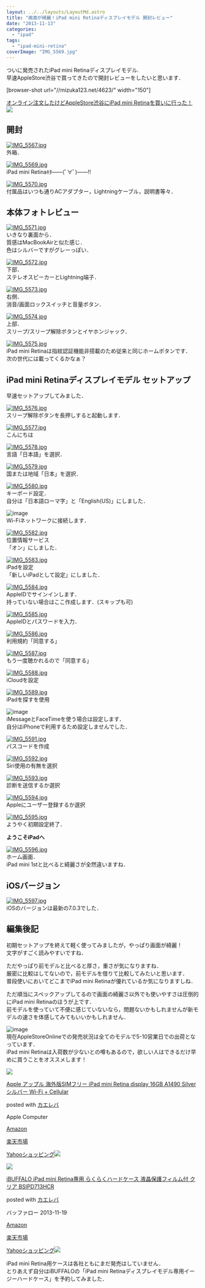 ```yaml
---
layout: ../../layouts/LayoutMd.astro
title: "画面が綺麗！iPad mini Retinaディスプレイモデル 開封レビュー"
date: "2013-11-13"
categories: 
  - "ipad"
tags: 
  - "ipad-mini-retina"
coverImage: "IMG_5569.jpg"
---
```


ついに発売されたiPad mini Retinaディスプレイモデル.  
早速AppleStore渋谷で買ってきたので開封レビューをしたいと思います．

\[browser-shot url="//mizuka123.net/4623/" width="150"\]

[オンライン注文したけどAppleStore渋谷にiPad mini Retinaを買いに行った！](//mizuka123.net/4623/) [![](http://b.hatena.ne.jp/entry/image///mizuka123.net/4623/)](http://b.hatena.ne.jp/entry///mizuka123.net/4623/)

## 開封

[![IMG_5567.jpg](images/10831257295_bbf683d9a1_b.jpg)](http://www.flickr.com/photos/67522130@N08/10831257295/ "IMG_5567.jpg")  
外箱．

[![IMG_5569.jpg](images/10831584663_18f6fd6d6d_b.jpg)](http://www.flickr.com/photos/67522130@N08/10831584663/ "IMG_5569.jpg")  
iPad mini Retinaｷﾀ――(ﾟ∀ﾟ)――!!

[![IMG_5570.jpg](images/10831263875_fbcd8f9c7e_b.jpg)](http://www.flickr.com/photos/67522130@N08/10831263875/ "IMG_5570.jpg")  
付属品はいつも通りACアダプター，Lightningケーブル，説明書等々．

## 本体フォトレビュー

[![IMG_5571.jpg](images/10831316196_58d3120dee_b.jpg)](http://www.flickr.com/photos/67522130@N08/10831316196/ "IMG_5571.jpg")  
いきなり裏面から．  
質感はMacBookAirと似た感じ．  
色はシルバーですがグレーっぽい．

[![IMG_5572.jpg](images/10831589823_94e5d8c9bf_b.jpg)](http://www.flickr.com/photos/67522130@N08/10831589823/ "IMG_5572.jpg")  
下部．  
ステレオスピーカーとLightning端子．

[![IMG_5573.jpg](images/10831591943_0d0bdc3dea_b.jpg)](http://www.flickr.com/photos/67522130@N08/10831591943/ "IMG_5573.jpg")  
右側．  
消音/画面ロックスイッチと音量ボタン．

[![IMG_5574.jpg](images/10831593633_f375414ce0_b.jpg)](http://www.flickr.com/photos/67522130@N08/10831593633/ "IMG_5574.jpg")  
上部．  
スリープ/スリープ解除ボタンとイヤホンジャック．

[![IMG_5575.jpg](images/10831274285_3402a6105f_b.jpg)](http://www.flickr.com/photos/67522130@N08/10831274285/ "IMG_5575.jpg")  
iPad mini Retinaは指紋認証機能非搭載のため従来と同じホームボタンです．  
次の世代には載ってくるかなぁ？

## iPad mini Retinaディスプレイモデル セットアップ

早速セットアップしてみました．

[![IMG_5576.jpg](images/10831441904_8e7c8ed97e_b.jpg)](http://www.flickr.com/photos/67522130@N08/10831441904/ "IMG_5576.jpg")  
スリープ解除ボタンを長押しすると起動します．

[![IMG_5577.jpg](images/10831444584_0bd3a29197_b.jpg)](http://www.flickr.com/photos/67522130@N08/10831444584/ "IMG_5577.jpg")  
こんにちは

[![IMG_5578.jpg](images/10831446194_5a74b7f03d_b.jpg)](http://www.flickr.com/photos/67522130@N08/10831446194/ "IMG_5578.jpg")  
言語「日本語」を選択．

[![IMG_5579.jpg](images/10831332626_5bbaa2a051_b.jpg)](http://www.flickr.com/photos/67522130@N08/10831332626/ "IMG_5579.jpg")  
国または地域「日本」を選択．

[![IMG_5580.jpg](images/10831606313_8b4317735c_b.jpg)](http://www.flickr.com/photos/67522130@N08/10831606313/ "IMG_5580.jpg")  
キーボード設定．  
自分は「日本語ローマ字」と「English(US)」にしました．

![image](images/image11.png "image")  
Wi-Fiネットワークに接続します．

[![IMG_5582.jpg](images/10831608133_704f4b242e_b.jpg)](http://www.flickr.com/photos/67522130@N08/10831608133/ "IMG_5582.jpg")  
位置情報サービス  
「オン」にしました．

[![IMG_5583.jpg](images/10831610133_a4bbc0d719_b.jpg)](http://www.flickr.com/photos/67522130@N08/10831610133/ "IMG_5583.jpg")  
iPadを設定  
「新しいiPadとして設定」にしました．

[![IMG_5584.jpg](images/10831454414_2d3bca3dd2_b.jpg)](http://www.flickr.com/photos/67522130@N08/10831454414/ "IMG_5584.jpg")  
AppleIDでサインインします．  
持っていない場合はここ作成します．(スキップも可)

[![IMG_5585.jpg](images/10831456484_de877925b0_b.jpg)](http://www.flickr.com/photos/67522130@N08/10831456484/ "IMG_5585.jpg")  
AppleIDとパスワードを入力．

[![IMG_5586.jpg](images/10831615773_4af88bcf83_b.jpg)](http://www.flickr.com/photos/67522130@N08/10831615773/ "IMG_5586.jpg")  
利用規約「同意する」

[![IMG_5587.jpg](images/10831345886_debe963acb_b.jpg)](http://www.flickr.com/photos/67522130@N08/10831345886/ "IMG_5587.jpg")  
もう一度聴かれるので「同意する」

[![IMG_5588.jpg](images/10831462354_f48626a298_b.jpg)](http://www.flickr.com/photos/67522130@N08/10831462354/ "IMG_5588.jpg")  
iCloudを設定

[![IMG_5589.jpg](images/10831464134_9684d10357_b.jpg)](http://www.flickr.com/photos/67522130@N08/10831464134/ "IMG_5589.jpg")  
iPadを探すを使用

![image](images/image12.png "image")  
iMessageとFaceTimeを使う場合は設定します．  
自分はiPhoneで利用するため設定しませんでした．

[![IMG_5591.jpg](images/10831300735_6c9b5887d3_b.jpg)](http://www.flickr.com/photos/67522130@N08/10831300735/ "IMG_5591.jpg")  
パスコードを作成

[![IMG_5592.jpg](images/10831468604_78edd78c67_b.jpg)](http://www.flickr.com/photos/67522130@N08/10831468604/ "IMG_5592.jpg")  
Siri使用の有無を選択

[![IMG_5593.jpg](images/10831355776_039328e012_b.jpg)](http://www.flickr.com/photos/67522130@N08/10831355776/ "IMG_5593.jpg")  
診断を送信するか選択

[![IMG_5594.jpg](images/10831472764_36564eb9bc_b.jpg)](http://www.flickr.com/photos/67522130@N08/10831472764/ "IMG_5594.jpg")  
Appleにユーザー登録するか選択

[![IMG_5595.jpg](images/10831359356_947e2a3a7f_b.jpg)](http://www.flickr.com/photos/67522130@N08/10831359356/ "IMG_5595.jpg")  
ようやく初期設定終了．

**ようこそiPadへ**

[![IMG_5596.jpg](images/10831361296_6e2296a061_b.jpg)](http://www.flickr.com/photos/67522130@N08/10831361296/ "IMG_5596.jpg")  
ホーム画面．  
iPad mini 1stと比べると綺麗さが全然違いますね．

## iOSバージョン

[![IMG_5597.jpg](images/10831635853_ecb121645a_b.jpg)](http://www.flickr.com/photos/67522130@N08/10831635853/ "IMG_5597.jpg")  
iOSのバージョンは最新の7.0.3でした．

## 編集後記

初期セットアップを終えて軽く使ってみましたが，やっぱり画面が綺麗！  
文字がすごく読みやすいですね．

ただやっぱり前モデルと比べると厚さ，重さが気になりますね．  
厳密に比較はしてないので，前モデルを借りて比較してみたいと思います．  
普段使いにおいてどこまでiPad mini Retinaが優れているか気になりますしね．

ただ順当にスペックアップしてるので画面の綺麗さ以外でも使いやすさは圧倒的にiPad mini Retinaのほうが上です．  
前モデルを使っていて不便に感じていないなら，問題ないかもしれませんが新モデルの速さを体感してみてもいいかもしれません．

![image](images/image13.png "image")  
現在AppleStoreOnlineでの発売状況は全てのモデルで5-10営業日での出荷となっています．  
iPad mini Retinaは入荷数が少ないとの噂もあるので，欲しい人はできるだけ早めに買うことをオススメします！

[![](images/51X7UWYmLQL._SL160_.jpg)](https://www.amazon.co.jp/exec/obidos/ASIN/B00G6I6NYW/mizuka123-22/ref=nosim/)

[Apple アップル 海外版SIMフリー iPad mini Retina display 16GB A1490 Silver シルバー Wi-Fi + Cellular](https://www.amazon.co.jp/exec/obidos/ASIN/B00G6I6NYW/mizuka123-22/ref=nosim/)

posted with [カエレバ](http://kaereba.com)

Apple Computer

[Amazon](http://www.amazon.co.jp/gp/search?keywords=A1490&__mk_ja_JP=%83J%83%5E%83J%83i&tag=mizuka123-22 "アマゾン")

[楽天市場](http://hb.afl.rakuten.co.jp/hgc/032b53ee.4b34c5ee.0f4a541e.f440145e/?pc=http%3A%2F%2Fsearch.rakuten.co.jp%2Fsearch%2Fmall%2FA1490%2F-%2Ff.1-p.1-s.1-sf.0-st.A-v.2%3Fx%3D0%26scid%3Daf_ich_link_urltxt%26m%3Dhttp%3A%2F%2Fm.rakuten.co.jp%2F "楽天市場")

[Yahooショッピング![](//ad.jp.ap.valuecommerce.com/servlet/gifbanner?sid=3066752&pid=881990642)](//ck.jp.ap.valuecommerce.com/servlet/referral?sid=3066752&pid=881990642&vc_url=http%3A%2F%2Fshopping.search.yahoo.co.jp%2Fsearch%3FuIv%3Don%26ei%3DUTF-8%26tab_ex%3Dcommerce%26slider%3D0%26va%3DA1490 "Yahooショッピング")

[![](images/413qUlTI4NL._SL160_.jpg)](https://www.amazon.co.jp/exec/obidos/ASIN/B00GH1ZWZO/mizuka123-22/ref=nosim/)

[iBUFFALO iPad mini Retina専用 らくらくハードケース 液晶保護フィルム付 クリア BSIPD713HCR](https://www.amazon.co.jp/exec/obidos/ASIN/B00GH1ZWZO/mizuka123-22/ref=nosim/)

posted with [カエレバ](http://kaereba.com)

バッファロー 2013-11-19

[Amazon](http://www.amazon.co.jp/gp/search?keywords=BSIPD713HCR&__mk_ja_JP=%83J%83%5E%83J%83i&tag=mizuka123-22 "アマゾン")

[楽天市場](http://hb.afl.rakuten.co.jp/hgc/032b53ee.4b34c5ee.0f4a541e.f440145e/?pc=http%3A%2F%2Fsearch.rakuten.co.jp%2Fsearch%2Fmall%2FBSIPD713HCR%2F-%2Ff.1-p.1-s.1-sf.0-st.A-v.2%3Fx%3D0%26scid%3Daf_ich_link_urltxt%26m%3Dhttp%3A%2F%2Fm.rakuten.co.jp%2F "楽天市場")

[Yahooショッピング![](//ad.jp.ap.valuecommerce.com/servlet/gifbanner?sid=3066752&pid=881990642)](//ck.jp.ap.valuecommerce.com/servlet/referral?sid=3066752&pid=881990642&vc_url=http%3A%2F%2Fshopping.search.yahoo.co.jp%2Fsearch%3FuIv%3Don%26ei%3DUTF-8%26tab_ex%3Dcommerce%26slider%3D0%26va%3DBSIPD713HCR "Yahooショッピング")

iPad mini Retina用ケースは各社ともにまだ発売はしていません．  
とりあえず自分はiBUFFALOの「iPad mini Retinaディスプレイモデル専用イージーハードケース」を予約してみました．

